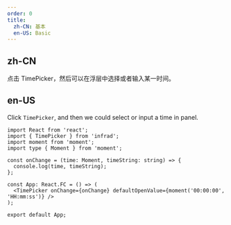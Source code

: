 ```yaml
---
order: 0
title:
  zh-CN: 基本
  en-US: Basic
---
```


## zh-CN

点击 TimePicker，然后可以在浮层中选择或者输入某一时间。

## en-US

Click `TimePicker`, and then we could select or input a time in panel.

```tsx
import React from 'react';
import { TimePicker } from 'infrad';
import moment from 'moment';
import type { Moment } from 'moment';

const onChange = (time: Moment, timeString: string) => {
  console.log(time, timeString);
};

const App: React.FC = () => (
  <TimePicker onChange={onChange} defaultOpenValue={moment('00:00:00', 'HH:mm:ss')} />
);

export default App;
```
